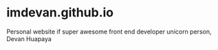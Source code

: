# imdevan.github.io

Personal website if super awesome front end developer unicorn person, Devan Huapaya
